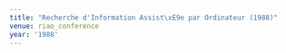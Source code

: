 ```yaml
---
title: "Recherche d'Information Assist\xE9e par Ordinateur (1988)"
venue: riao_conference
year: '1988'
---
```

